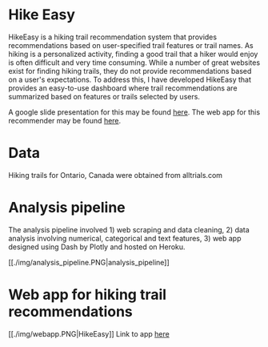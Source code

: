 # Hike Easy

HikeEasy is a hiking trail recommendation system that provides recommendations based on user-specified trail features or trail names. As hiking is a personalized activity, finding a good trail that a hiker would enjoy is often difficult and very time consuming. While a number of great websites exist for finding hiking trails, they do not provide recommendations based on a user's expectations. To address this, I have developed HikeEasy that provides an easy-to-use dashboard where trail recommendations are summarized based on features or trails selected by users.

A google slide presentation for this may be found [here](https://bit.ly/2RSYrmv).
The web app for this recommender may be found [here](https://hike-easy.herokuapp.com/).

# Data

Hiking trails for Ontario, Canada were obtained from alltrials.com

# Analysis pipeline

The analysis pipeline involved 1) web scraping and data cleaning, 2) data analysis involving numerical, categorical and text features, 3) web app designed using Dash by Plotly and hosted on Heroku.

[[./img/analysis_pipeline.PNG|analysis_pipeline]]

# Web app for hiking trail recommendations

[[./img/webapp.PNG|HikeEasy]]
Link to app [here](https://hike-easy.herokuapp.com/)
